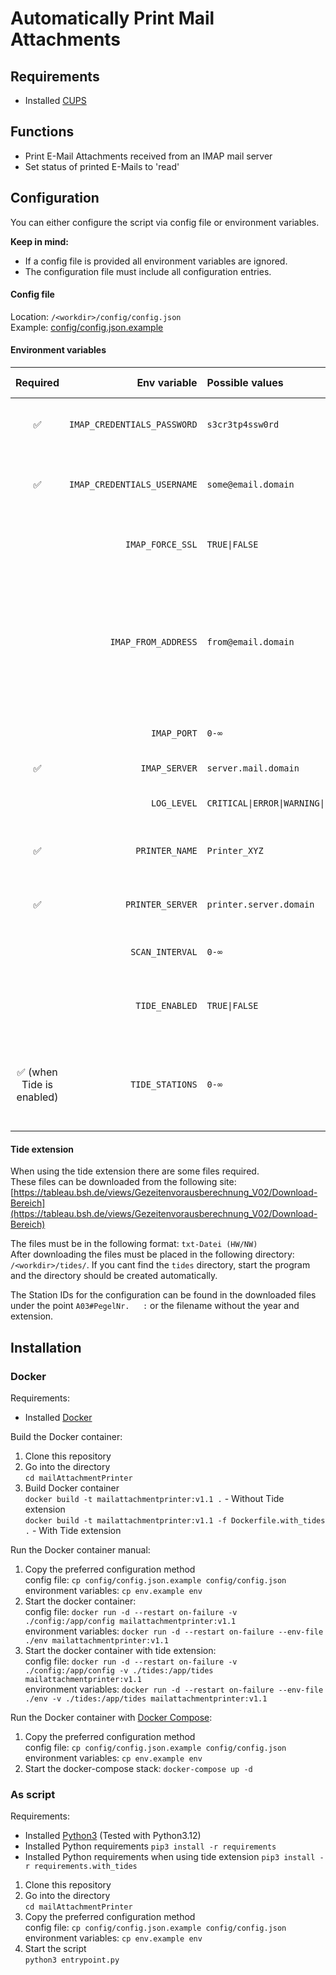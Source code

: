 # Automatically Print Mail Attachments

## Requirements

- Installed [CUPS](https://www.cups.org/)

## Functions

- Print E-Mail Attachments received from an IMAP mail server
- Set status of printed E-Mails to 'read'

## Configuration

You can either configure the script via config file or environment variables.

**Keep in mind:**
- If a config file is provided all environment variables are ignored.
- The configuration file must include all configuration entries.

#### Config file

Location: `/<workdir>/config/config.json`</br>
Example: [config/config.json.example](config/config.json.example)

#### Environment variables
|                 Required                  |                Env variable | Possible values                                 | Default value | Description                                                                                                         |
| :---------------------------------------: | --------------------------: | :---------------------------------------------- | :-----------: | :------------------------------------------------------------------------------------------------------------------ |
|            :white_check_mark:             | `IMAP_CREDENTIALS_PASSWORD` | `s3cr3tp4ssw0rd`                                |      :x:      | Passwort to authenticate to imap server                                                                             |
|            :white_check_mark:             | `IMAP_CREDENTIALS_USERNAME` | `some@email.domain`                             |      :x:      | Username to authenticate to imap server                                                                             |
|                                           |            `IMAP_FORCE_SSL` | `TRUE\|FALSE`                                   |    `TRUE`     | Force SSL connection to imap server                                                                                 |
|                                           |         `IMAP_FROM_ADDRESS` | `from@email.domain`                             |      :x:      | From mail address to print only attachments from this address (prints attachments from all mail addresses if empty) |
|                                           |                 `IMAP_PORT` | `0-∞`                                           |     `993`     | Connection port of imap server                                                                                      |
|            :white_check_mark:             |               `IMAP_SERVER` | `server.mail.domain`                            |      :x:      | Address of imap server                                                                                              |
|                                           |                 `LOG_LEVEL` | `CRITICAL\|ERROR\|WARNING\|INFO\|DEBUG\|NOTSET` |    `INFO`     | Sets the logging level                                                                                              |
|            :white_check_mark:             |              `PRINTER_NAME` | `Printer_XYZ`                                   |      :x:      | Name of Printer (provided by CUPS)                                                                                  |
|            :white_check_mark:             |            `PRINTER_SERVER` | `printer.server.domain`                         |      :x:      | Address of CUPS Printer Server                                                                                      |
|                                           |             `SCAN_INTERVAL` | `0-∞`                                           |     `10`      | Mail scan interval in seconds                                                                                       |
|                                           |              `TIDE_ENABLED` | `TRUE\|FALSE`                                   |    `FALSE`    | Enable Tide overview when printing Mail Attachments                                                                 |
| :white_check_mark: (when Tide is enabled) |             `TIDE_STATIONS` | `0-∞`                                           |      :x:      | Tide Stations that should be printed as comma separated list                                                        |

#### Tide extension

When using the tide extension there are some files required. </br>
These files can be downloaded from the following site: [https://tableau.bsh.de/views/Gezeitenvorausberechnung_V02/Download-Bereich](https://tableau.bsh.de/views/Gezeitenvorausberechnung_V02/Download-Bereich)

The files must be in the following format: `txt-Datei (HW/NW)` </br>
After downloading the files must be placed in the following directory: `/<workdir>/tides/`. If you cant find the `tides` directory, start the program and the directory should be created automatically.

The Station IDs for the configuration can be found in the downloaded files under the point `A03#PegelNr.   :` or the filename without the year and extension.

## Installation

### Docker

Requirements:

- Installed [Docker](https://docs.docker.com/get-docker/)

Build the Docker container:
1. Clone this repository
2. Go into the directory</br>
   `cd mailAttachmentPrinter`
3. Build Docker container</br>
   `docker build -t mailattachmentprinter:v1.1 .` - Without Tide extension</br>
   `docker build -t mailattachmentprinter:v1.1 -f Dockerfile.with_tides .` - With Tide extension

Run the Docker container manual:
1. Copy the preferred configuration method</br>
   config file: `cp config/config.json.example config/config.json`</br>
   environment variables: `cp env.example env`
2. Start the docker container:</br>
   config file: `docker run -d --restart on-failure -v ./config:/app/config mailattachmentprinter:v1.1`</br>
   environment variables: `docker run -d --restart on-failure --env-file ./env mailattachmentprinter:v1.1`
3. Start the docker container with tide extension:</br>
   config file: `docker run -d --restart on-failure -v ./config:/app/config -v ./tides:/app/tides mailattachmentprinter:v1.1`</br>
   environment variables: `docker run -d --restart on-failure --env-file ./env -v ./tides:/app/tides mailattachmentprinter:v1.1`

Run the Docker container with [Docker Compose](https://docs.docker.com/compose/install/):

1. Copy the preferred configuration method</br>
   config file: `cp config/config.json.example config/config.json`</br>
   environment variables: `cp env.example env`
2. Start the docker-compose stack:
   `docker-compose up -d`

### As script

Requirements:
- Installed [Python3](https://www.python.org/downloads/) (Tested with Python3.12)
- Installed Python requirements `pip3 install -r requirements`
- Installed Python requirements when using tide extension `pip3 install -r requirements.with_tides`

1. Clone this repository
2. Go into the directory</br>
   `cd mailAttachmentPrinter`
3. Copy the preferred configuration method</br>
   config file: `cp config/config.json.example config/config.json`</br>
   environment variables: `cp env.example env`
4. Start the script</br>
   `python3 entrypoint.py`
